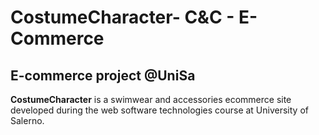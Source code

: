 # CostumeCharacter- C&C - E-Commerce


## E-commerce project @UniSa

**CostumeCharacter** is a swimwear and accessories ecommerce site developed during the web software technologies course at University of Salerno.
